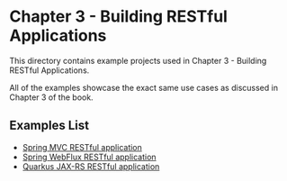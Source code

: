 # Chapter 3 - Building RESTful Applications
This directory contains example projects used in Chapter 3 - Building RESTful Applications.

All of the examples showcase the exact same use cases as discussed in Chapter 3 of the book.

## Examples List
- [Spring MVC RESTful application](chapter-3-spring-rest-json/)
- [Spring WebFlux RESTful application](chapter-3-spring-webflux-rest-json/)
- [Quarkus JAX-RS RESTful application](chapter-3-quarkus-rest-json/)